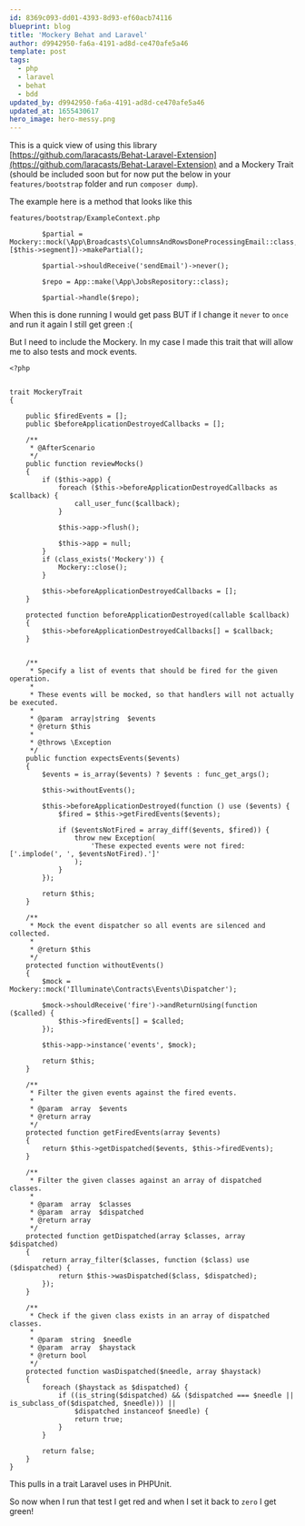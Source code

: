 ```yaml
---
id: 8369c093-dd01-4393-8d93-ef60acb74116
blueprint: blog
title: 'Mockery Behat and Laravel'
author: d9942950-fa6a-4191-ad8d-ce470afe5a46
template: post
tags:
  - php
  - laravel
  - behat
  - bdd
updated_by: d9942950-fa6a-4191-ad8d-ce470afe5a46
updated_at: 1655430617
hero_image: hero-messy.png
---
```

This is a quick view of using this library [https://github.com/laracasts/Behat-Laravel-Extension](https://github.com/laracasts/Behat-Laravel-Extension) and a Mockery Trait (should be included soon but for now put the below in your `features/bootstrap` folder and run `composer dump`).

The example here is a method that looks like this

`features/bootstrap/ExampleContext.php`

~~~
        $partial = Mockery::mock(\App\Broadcasts\ColumnsAndRowsDoneProcessingEmail::class, [$this->segment])->makePartial();

        $partial->shouldReceive('sendEmail')->never();

        $repo = App::make(\App\JobsRepository::class);

        $partial->handle($repo);
~~~

When this is done running I would get pass BUT if I change it `never` to `once`  and run it again I still get green :(

But I need to include the Mockery. In my case I made this trait that will allow me to also tests and mock events.

```
<?php


trait MockeryTrait
{

    public $firedEvents = [];
    public $beforeApplicationDestroyedCallbacks = [];

    /**
     * @AfterScenario
     */
    public function reviewMocks()
    {
        if ($this->app) {
            foreach ($this->beforeApplicationDestroyedCallbacks as $callback) {
                call_user_func($callback);
            }

            $this->app->flush();

            $this->app = null;
        }
        if (class_exists('Mockery')) {
            Mockery::close();
        }

        $this->beforeApplicationDestroyedCallbacks = [];
    }

    protected function beforeApplicationDestroyed(callable $callback)
    {
        $this->beforeApplicationDestroyedCallbacks[] = $callback;
    }


    /**
     * Specify a list of events that should be fired for the given operation.
     *
     * These events will be mocked, so that handlers will not actually be executed.
     *
     * @param  array|string  $events
     * @return $this
     *
     * @throws \Exception
     */
    public function expectsEvents($events)
    {
        $events = is_array($events) ? $events : func_get_args();

        $this->withoutEvents();

        $this->beforeApplicationDestroyed(function () use ($events) {
            $fired = $this->getFiredEvents($events);

            if ($eventsNotFired = array_diff($events, $fired)) {
                throw new Exception(
                    'These expected events were not fired: ['.implode(', ', $eventsNotFired).']'
                );
            }
        });

        return $this;
    }

    /**
     * Mock the event dispatcher so all events are silenced and collected.
     *
     * @return $this
     */
    protected function withoutEvents()
    {
        $mock = Mockery::mock('Illuminate\Contracts\Events\Dispatcher');

        $mock->shouldReceive('fire')->andReturnUsing(function ($called) {
            $this->firedEvents[] = $called;
        });

        $this->app->instance('events', $mock);

        return $this;
    }

    /**
     * Filter the given events against the fired events.
     *
     * @param  array  $events
     * @return array
     */
    protected function getFiredEvents(array $events)
    {
        return $this->getDispatched($events, $this->firedEvents);
    }

    /**
     * Filter the given classes against an array of dispatched classes.
     *
     * @param  array  $classes
     * @param  array  $dispatched
     * @return array
     */
    protected function getDispatched(array $classes, array $dispatched)
    {
        return array_filter($classes, function ($class) use ($dispatched) {
            return $this->wasDispatched($class, $dispatched);
        });
    }

    /**
     * Check if the given class exists in an array of dispatched classes.
     *
     * @param  string  $needle
     * @param  array  $haystack
     * @return bool
     */
    protected function wasDispatched($needle, array $haystack)
    {
        foreach ($haystack as $dispatched) {
            if ((is_string($dispatched) && ($dispatched === $needle || is_subclass_of($dispatched, $needle))) ||
                $dispatched instanceof $needle) {
                return true;
            }
        }

        return false;
    }
}
```

This pulls in a trait Laravel uses in PHPUnit.

So now when I run that test I get red and when I set it back to `zero` I get green!

